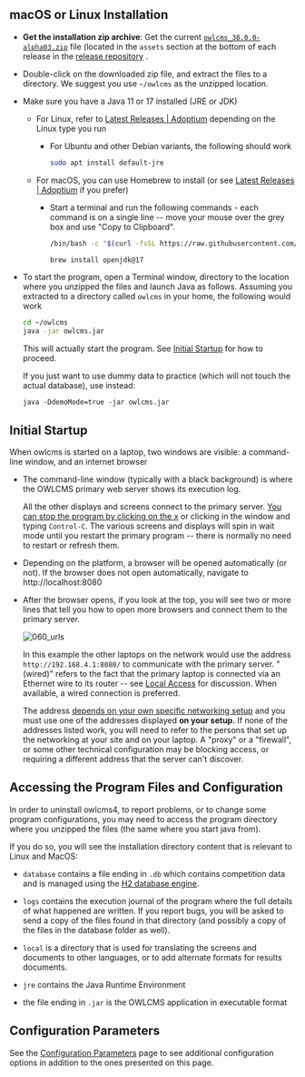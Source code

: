 ## macOS or Linux Installation

- **Get the installation zip archive**: Get the current  [`owlcms_38.0.0-alpha03.zip`](https://github.com/owlcms/owlcms4-prerelease/releases/latest/download/owlcms_38.0.0-alpha03.zip) file  (located in the `assets` section at the bottom of each release in the [release repository](https://github.com/owlcms/owlcms4-prerelease/releases/latest) .

- Double-click on the downloaded zip file, and extract the files to a directory.  We suggest you use `~/owlcms` as the unzipped location.

- Make sure you have a Java 11 or 17 installed (JRE or JDK)

  - For Linux, refer to [Latest Releases | Adoptium](https://adoptium.net/temurin/releases/) depending on the Linux type you run

    - For Ubuntu and other Debian variants, the following should work 

       ```bash
       sudo apt install default-jre
       ```

  - For macOS, you can use Homebrew to install (or see [Latest Releases | Adoptium](https://adoptium.net/temurin/releases/) if you prefer)

    - Start a terminal and run the following commands - each command is on a single line -- move your mouse over the grey box and use "Copy to Clipboard".

      ```bash
      /bin/bash -c "$(curl -fsSL https://raw.githubusercontent.com/Homebrew/install/HEAD/install.sh)"
      ```

      ```bash
      brew install openjdk@17
      ```

      

- To start the program, open a Terminal window,  directory to the location where you unzipped the files and launch Java as follows.  Assuming you extracted to a directory called `owlcms` in your home, the following would work

  ```bash
  cd ~/owlcms
  java -jar owlcms.jar
  ```
  This will actually start the program. See [Initial Startup](#initial-startup) for how to proceed.

  If you just want to use dummy data to practice (which will not touch the actual database), use instead:

  ```
  java -DdemoMode=true -jar owlcms.jar
  ```


## Initial Startup

When owlcms is started on a laptop, two windows are visible:  a command-line window, and an internet browser

- The command-line window (typically with a black background) is where the OWLCMS primary web server shows its execution log.  

  All the other displays and screens connect to the primary server.  <u>You can stop the program by clicking on the x</u> or clicking in the window and typing `Control-C`.  The various screens and displays will spin in wait mode until you restart the primary program -- there is normally no need to restart or refresh them.

- Depending on the platform, a browser will be opened automatically (or not).  If the browser does not open automatically, navigate to http://localhost:8080

- After the browser opens, if you look at the top, you will see two or more lines that tell you how to open more browsers and connect them to the primary server.

  ![060_urls](img\LocalInstall\060_urls.png)

  In this example the other laptops on the network would use the address `http://192.168.4.1:8080/` to communicate with the primary server.  "(wired)" refers to the fact that the primary laptop is connected via an Ethernet wire to its router -- see [Local Access](EquipmentSetup#local-access-over-a-local-network) for discussion.  When available, a wired connection is preferred.

  The address <u>depends on your own specific networking setup</u> and you must use one of the addresses displayed **on your setup.**  If none of the addresses listed work, you will need to refer to the persons that set up the networking at your site and on your laptop.  A "proxy" or a "firewall", or some other technical configuration may be blocking access, or requiring a different address that the server can't discover.

## Accessing the Program Files and Configuration

In order to uninstall owlcms4, to report problems, or to change some program configurations, you may need to access the program directory where you unzipped the files (the same where you start java from).

If you do so, you will see the installation directory content that is relevant to Linux and MacOS:

- `database` contains a file ending in `.db` which contains competition data and is managed using the [H2 database engine](https://www.h2database.com/html/main.html). 

- `logs` contains the execution journal of the program where the full details of what happened are written. If you report bugs, you will be asked to send a copy of the files found in that directory (and possibly a copy of the files in the database folder as well).

- `local` is a directory that is used for translating the screens and documents to other languages, or to add alternate formats for results documents.

- `jre`  contains the Java Runtime Environment

- the file ending in `.jar` is the OWLCMS application in executable format


## Configuration Parameters

See the [Configuration Parameters](Configuration.md  ' :include') page to see additional configuration options in addition to the ones presented on this page.